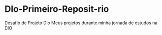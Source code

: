 # DIo-Primeiro-Reposit-rio
Desafio de Projeto Dio
Meus projetos durante minha jornada de estudos na DIO
